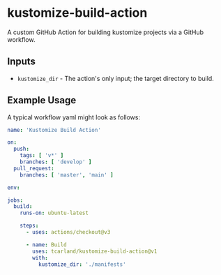 kustomize-build-action
======================

A custom GitHub Action for building kustomize projects via a GitHub
workflow. 

## Inputs

- `kustomize_dir` - The action's only input; the target directory to build.

## Example Usage

A typical workflow yaml might look as follows:

```yaml
name: 'Kustomize Build Action'

on:
  push:
    tags: [ 'v*' ]
    branches: [ 'develop' ]
  pull_request:
    branches: [ 'master', 'main' ]

env:

jobs:
  build:
    runs-on: ubuntu-latest

    steps:
      - uses: actions/checkout@v3

      - name: Build
        uses: tcarland/kustomize-build-action@v1
        with:
          kustomize_dir: './manifests'
```

